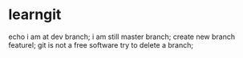 # learngit
echo i am at dev branch;
i am still master branch;
create new branch featurel;
git is not a free software
try to delete a branch;

